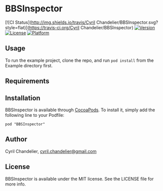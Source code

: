 # BBSInspector

[![CI Status](http://img.shields.io/travis/Cyril Chandelier/BBSInspector.svg?style=flat)](https://travis-ci.org/Cyril Chandelier/BBSInspector)
[![Version](https://img.shields.io/cocoapods/v/BBSInspector.svg?style=flat)](http://cocoadocs.org/docsets/BBSInspector)
[![License](https://img.shields.io/cocoapods/l/BBSInspector.svg?style=flat)](http://cocoadocs.org/docsets/BBSInspector)
[![Platform](https://img.shields.io/cocoapods/p/BBSInspector.svg?style=flat)](http://cocoadocs.org/docsets/BBSInspector)

## Usage

To run the example project, clone the repo, and run `pod install` from the Example directory first.

## Requirements

## Installation

BBSInspector is available through [CocoaPods](http://cocoapods.org). To install
it, simply add the following line to your Podfile:

    pod "BBSInspector"

## Author

Cyril Chandelier, cyril.chandelier@gmail.com

## License

BBSInspector is available under the MIT license. See the LICENSE file for more info.

